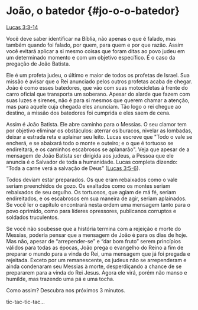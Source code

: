 # **João, o batedor** {#jo-o-o-batedor}

[Lucas 3:3-14](http://bibliaonline.com.br/acf/lc/3/3-14)

Você deve saber identificar na Bíblia, não apenas o que é falado, mas também quando foi falado, por quem, para quem e por que razão. Assim você evitará aplicar a si mesmo coisas que foram ditas ao povo judeu em um determinado momento e com um objetivo específico. É o caso da pregação de João Batista.

Ele é um profeta judeu, o último e maior de todos os profetas de Israel. Sua missão é avisar que o Rei anunciado pelos outros profetas acaba de chegar. João é como esses batedores, que vão com suas motocicletas à frente do carro oficial que transporta um soberano. Apesar do alarde que fazem com suas luzes e sirenes, não é para si mesmos que querem chamar a atenção, mas para aquele cuja chegada eles anunciam. Tão logo o rei chegue ao destino, a missão dos batedores foi cumprida e eles saem de cena.

Assim é João Batista. Ele abre caminho para o Messias. O seu clamor tem por objetivo eliminar os obstáculos: aterrar os buracos, nivelar as lombadas, deixar a estrada reta e aplainar seu leito. Lucas escreve que &quot;Todo o vale se encherá, e se abaixará todo o monte e outeiro; e o que é tortuoso se endireitará, e os caminhos escabrosos se aplanarão&quot;. Veja que apesar de a mensagem de João Batista ser dirigida aos judeus, a Pessoa que ele anuncia é o Salvador de toda a humanidade. Lucas completa dizendo: “Toda a carne verá a salvação de Deus” ([Lucas 3:5-6](http://bibliaonline.com.br/acf/lc/3/5-6)).

Todos deviam estar preparados. Os que eram rebaixados como o vale seriam preenchidos de gozo. Os exaltados como os montes seriam rebaixados de seu orgulho. Os tortuosos, que agiam de má fé, seriam endireitados, e os escabrosos em sua maneira de agir, seriam aplainados. Se você ler o capítulo encontrará nesta ordem uma mensagem tanto para o povo oprimido, como para líderes opressores, publicanos corruptos e soldados truculentos.

Se você não soubesse que a história termina com a rejeição e morte do Messias, poderia pensar que a mensagem de João é para os dias de hoje. Mas não, apesar de “arrepender-se” e “dar bom fruto” serem princípios válidos para todas as épocas, João prega o evangelho do Reino a fim de preparar o mundo para a vinda do Rei, uma mensagem que já foi pregada e rejeitada. Exceto por um remanescente, os judeus não se arrependeram e ainda condenaram seu Messias à morte, desperdiçando a chance de se prepararem para a vinda do Rei Jesus. Agora ele virá, porém não manso e humilde, mas trazendo uma pá e uma tocha.

Como assim? Descubra nos próximos 3 minutos.

tic-tac-tic-tac...